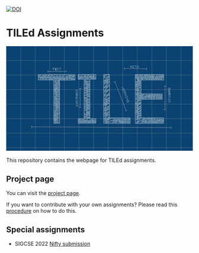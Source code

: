 [![DOI](https://zenodo.org/badge/404988709.svg)](https://zenodo.org/badge/latestdoi/404988709)

# TILEd Assignments

![TILE Logo](docs/TILE_logo.png "TILE logo")

This repository contains the webpage for TILEd assignments.

## Project page

You can visit the [project page](https://tile-repository.github.io/). 

If you want to contribute with your own assignments? Please read this [procedure](https://tile-repository.github.io/contribute.html) on how to do this.

## Special assignments

- SIGCSE 2022 [Nifty submission](https://tile-repository.github.io/nifties/2022/nifty2022)
